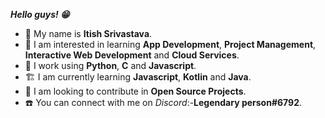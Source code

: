 ***Hello guys! 😁***
* 📣 My name is **Itish Srivastava**.
* 🧠 I am interested in learning **App Development**, **Project Management**, **Interactive Web Development** and **Cloud Services**.
* 🧰 I work using **Python**, **C** and **Javascript**.
* 🏗️ I am currently learning **Javascript**, **Kotlin** and **Java**.
* 👀 I am looking to contribute in **Open Source Projects**.
* ☎️ You can connect with me on *Discord*:-**Legendary person#6792**.
